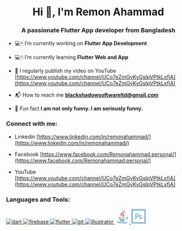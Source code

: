 <h1 align="center">Hi 👋, I'm Remon Ahammad</h1>
<h3 align="center">A passionate Flutter App developer from Bangladesh</h3>

- 💻🖱 I’m currently working on **Flutter App Development**

- 💻🖱 I’m currently learning **Flutter Web and App**

- 🎃 I regularly publish my video on YouTube [https://www.youtube.com/channel/UCo7eZmGvKyGsIpVPtkLxfjA](https://www.youtube.com/channel/UCo7eZmGvKyGsIpVPtkLxfjA)

- 📬 How to reach me **blackshadowsoftwareltd@gmail.com**

- 🤭 Fun fact **I am not only funny. I am seriously funny.**


<h3 align="left">Connect with me:</h3>

- Linkedin [https://www.linkedin.com/in/remonahammad/](https://www.linkedin.com/in/remonahammad/)

- Facebook [https://www.facebook.com/Remonahammad.personal/](https://www.facebook.com/Remonahammad.personal/)

- YouTube [https://www.youtube.com/channel/UCo7eZmGvKyGsIpVPtkLxfjA](https://www.youtube.com/channel/UCo7eZmGvKyGsIpVPtkLxfjA)

<h3 align="left">Languages and Tools:</h3>
<p align="left"> <a href="https://dart.dev" target="_blank"> <img src="https://www.vectorlogo.zone/logos/dartlang/dartlang-icon.svg" alt="dart" width="40" height="40"/> </a> <a href="https://firebase.google.com/" target="_blank"> <img src="https://www.vectorlogo.zone/logos/firebase/firebase-icon.svg" alt="firebase" width="40" height="40"/> </a> <a href="https://flutter.dev" target="_blank"> <img src="https://www.vectorlogo.zone/logos/flutterio/flutterio-icon.svg" alt="flutter" width="40" height="40"/> </a> <a href="https://git-scm.com/" target="_blank"> <img src="https://www.vectorlogo.zone/logos/git-scm/git-scm-icon.svg" alt="git" width="40" height="40"/> </a> <a href="https://www.adobe.com/in/products/illustrator.html" target="_blank"> <img src="https://www.vectorlogo.zone/logos/adobe_illustrator/adobe_illustrator-icon.svg" alt="illustrator" width="40" height="40"/> </a> <a href="https://www.java.com" target="_blank"> <img src="https://raw.githubusercontent.com/devicons/devicon/master/icons/java/java-original.svg" alt="java" width="40" height="40"/> </a> <a href="https://www.photoshop.com/en" target="_blank"> <img src="https://raw.githubusercontent.com/devicons/devicon/master/icons/photoshop/photoshop-line.svg" alt="photoshop" width="40" height="40"/> </a> </p>

